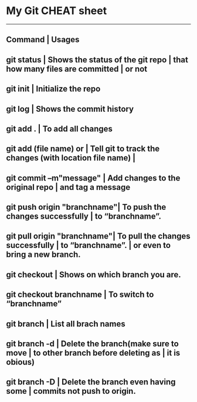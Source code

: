 #						My Git CHEAT sheet
-------------------------------------------------------------------
Command 					|	Usages 
-------------------------------------------------------------------
git status	                |	Shows the status of the git repo 
 							|	that how many files are committed 
 							|	or not
-------------------------------------------------------------------
git init					|	Initialize the repo
-------------------------------------------------------------------
git log						|	Shows the commit history
-------------------------------------------------------------------
git add .					|	To add all changes
-------------------------------------------------------------------
git add (file name) or 		|	Tell git  to track the changes
(with location file name)	|
-------------------------------------------------------------------
git commit –m"message"		|	Add changes to the original repo 
							|	and tag a message
-------------------------------------------------------------------
git push origin "branchname"|	To push the changes successfully 
 							|	to “branchname”.
-------------------------------------------------------------------
git pull origin "branchname"|	To pull the changes successfully 
 							|	to “branchname”.
 							|	or even to bring a new branch.
-------------------------------------------------------------------
git checkout				|	Shows on which branch you are.
-------------------------------------------------------------------
git checkout branchname		|	To switch to “branchname”
-------------------------------------------------------------------
git branch 					|	List all brach names
-------------------------------------------------------------------
git branch -d <branch name>	|	Delete the branch(make sure to move 
							|	to other branch before deleting as
							|	it is obious)
-------------------------------------------------------------------
git branch -D <branch name> |	Delete the branch even having some
							|	commits not push to origin.
-------------------------------------------------------------------
